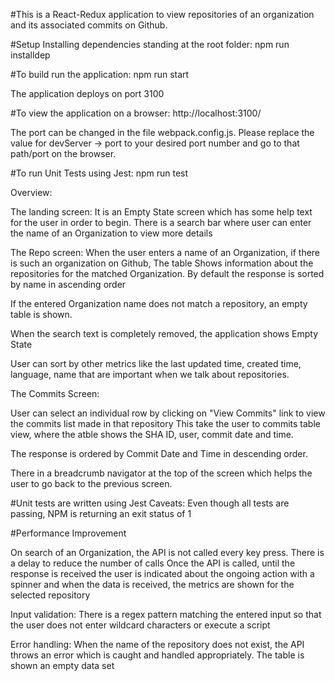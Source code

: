 #This is a React-Redux application to view repositories of an organization and its associated commits on Github.

#Setup
Installing dependencies standing at the root folder:
npm run installdep

#To build run the application:
npm run start

The application deploys on port 3100

#To view the application on a browser:
http://localhost:3100/

The port can be changed in the file webpack.config.js. Please replace the value for devServer -> port to your desired port number
and go to that path/port on the browser.

#To run Unit Tests using Jest:
npm run test

Overview:

The landing screen:
It is an Empty State screen which has some help text for the user in order to begin.
There is a search bar where user can enter the name of an Organization to view more details

The Repo screen:
When the user enters a name of an Organization, if there is such an organization on Github,
The table Shows information about the repositories for the matched Organization.
By default the response is sorted by name in ascending order

If the entered Organization name does not match a repository, an empty table is shown.

When the search text is completely removed, the application shows Empty State

User can sort by other metrics like the last updated time, created time, language, name that are important when we talk about repositories.


The Commits Screen:

User can select an individual row by clicking on "View Commits" link to view the commits
list made in that repository
This take the user to commits table view, where the atble shows the SHA ID, user, commit date and time.

The response is ordered by Commit Date and Time in descending order.

There in a breadcrumb navigator at the top of the screen which helps the user to go back to the previous screen.



#Unit tests are written using Jest
Caveats: Even though all tests are passing, NPM is returning an exit status of 1

#Performance Improvement

On search of an Organization, the API is not called every key press. There is a delay to reduce the number of calls
Once the API is called, until the response is received the user is indicated about the ongoing action with a spinner
and when the data is received, the metrics are shown for the selected repository

Input validation:
There is a regex pattern matching the entered input so that the user does not enter wildcard characters or execute a script

Error handling:
When the name of the repository does not exist, the API throws an error which is caught and handled appropriately. The table is shown an empty data set


